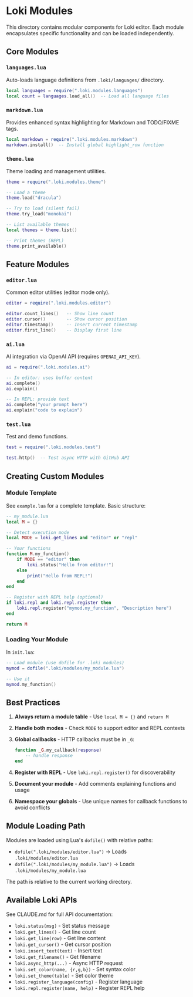 # Loki Modules

This directory contains modular components for Loki editor. Each module encapsulates specific functionality and can be loaded independently.

## Core Modules

### `languages.lua`
Auto-loads language definitions from `.loki/languages/` directory.

```lua
local languages = require(".loki.modules.languages")
local count = languages.load_all()  -- Load all language files
```

### `markdown.lua`
Provides enhanced syntax highlighting for Markdown and TODO/FIXME tags.

```lua
local markdown = require(".loki.modules.markdown")
markdown.install()  -- Install global highlight_row function
```

### `theme.lua`
Theme loading and management utilities.

```lua
theme = require(".loki.modules.theme")

-- Load a theme
theme.load("dracula")

-- Try to load (silent fail)
theme.try_load("monokai")

-- List available themes
local themes = theme.list()

-- Print themes (REPL)
theme.print_available()
```

## Feature Modules

### `editor.lua`
Common editor utilities (editor mode only).

```lua
editor = require(".loki.modules.editor")

editor.count_lines()   -- Show line count
editor.cursor()        -- Show cursor position
editor.timestamp()     -- Insert current timestamp
editor.first_line()    -- Display first line
```

### `ai.lua`
AI integration via OpenAI API (requires `OPENAI_API_KEY`).

```lua
ai = require(".loki.modules.ai")

-- In editor: uses buffer content
ai.complete()
ai.explain()

-- In REPL: provide text
ai.complete("your prompt here")
ai.explain("code to explain")
```

### `test.lua`
Test and demo functions.

```lua
test = require(".loki.modules.test")

test.http()  -- Test async HTTP with GitHub API
```

## Creating Custom Modules

### Module Template

See `example.lua` for a complete template. Basic structure:

```lua
-- my_module.lua
local M = {}

-- Detect execution mode
local MODE = loki.get_lines and "editor" or "repl"

-- Your functions
function M.my_function()
    if MODE == "editor" then
        loki.status("Hello from editor!")
    else
        print("Hello from REPL!")
    end
end

-- Register with REPL help (optional)
if loki.repl and loki.repl.register then
    loki.repl.register("mymod.my_function", "Description here")
end

return M
```

### Loading Your Module

In `init.lua`:

```lua
-- Load module (use dofile for .loki modules)
mymod = dofile(".loki/modules/my_module.lua")

-- Use it
mymod.my_function()
```

## Best Practices

1. **Always return a module table** - Use `local M = {}` and `return M`

2. **Handle both modes** - Check `MODE` to support editor and REPL contexts

3. **Global callbacks** - HTTP callbacks must be in `_G`:
   ```lua
   function _G.my_callback(response)
       -- handle response
   end
   ```

4. **Register with REPL** - Use `loki.repl.register()` for discoverability

5. **Document your module** - Add comments explaining functions and usage

6. **Namespace your globals** - Use unique names for callback functions to avoid conflicts

## Module Loading Path

Modules are loaded using Lua's `dofile()` with relative paths:

- `dofile(".loki/modules/editor.lua")` → Loads `.loki/modules/editor.lua`
- `dofile(".loki/modules/my_module.lua")` → Loads `.loki/modules/my_module.lua`

The path is relative to the current working directory.

## Available Loki APIs

See CLAUDE.md for full API documentation:

- `loki.status(msg)` - Set status message
- `loki.get_lines()` - Get line count
- `loki.get_line(row)` - Get line content
- `loki.get_cursor()` - Get cursor position
- `loki.insert_text(text)` - Insert text
- `loki.get_filename()` - Get filename
- `loki.async_http(...)` - Async HTTP request
- `loki.set_color(name, {r,g,b})` - Set syntax color
- `loki.set_theme(table)` - Set color theme
- `loki.register_language(config)` - Register language
- `loki.repl.register(name, help)` - Register REPL help
